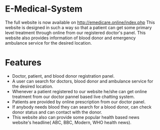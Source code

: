 # E-Medical-System
The full website is now available on http://emedicare.online/index.php
This website is designed in such a way so that a patient can get some primary level treatment through online from our registered doctor's panel. This website also provides information of blood donor and emergency ambulance service for the desired location. 
# Features 
- Doctor, patient, and blood donor registration panel. 
- A user can search for doctors, blood donor and ambulance service for the desired location.
- Whenever a patient registered to our website he/she can get online treatment from our doctor pannel based live chatting system. 
- Patients are provided by online prescription from our doctor panel.
- If anybody needs blood they can search for a blood donor, can check donor status and can contact with the donor.
- This website also can provide some popular health based news website's headline( ABC, BBC, Modern, WHO health news). 
